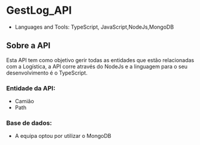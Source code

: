 # GestLog_API

* Languages and Tools: TypeScript, JavaScript,NodeJs,MongoDB


## Sobre a API

Esta API tem como objetivo gerir todas as entidades que estão relacionadas com a Logística,
a API corre através do NodeJs e a linguagem para o seu desenvolvimento é o TypeScript.

### Entidade da API:

* Camião
* Path

### Base de dados:

* A equipa optou por utilizar o MongoDB